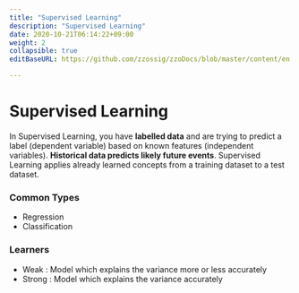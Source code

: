 ```yaml
---
title: "Supervised Learning"
description: "Supervised Learning"
date: 2020-10-21T06:14:22+09:00
weight: 2
collapsible: true
editBaseURL: https://github.com/zzossig/zzoDocs/blob/master/content/en

---
```

# Supervised Learning

In Supervised Learning, you have **labelled data** and are trying to predict a label (dependent variable) based on known features (independent variables). **Historical data predicts likely future events**. 
Supervised Learning applies already learned concepts from a training dataset to a test dataset.

### Common Types

* Regression
* Classification

### Learners

* Weak : Model which explains the variance more or less accurately
* Strong : Model which explains the variance accurately